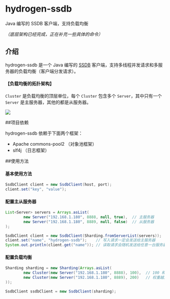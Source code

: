 # hydrogen-ssdb
Java 编写的 SSDB 客户端，支持负载均衡

_（底层架构已经完成，正在补充一些具体的命令）_

## 介绍

hydrogen-ssdb 是一个 Java 编写的 [SSDB](https://github.com/ideawu/ssdb)  客户端，支持多线程并发请求和多服务器的负载均衡（客户端分发请求）。

#### 【负载均衡的拓扑架构】

`Cluster` 是负载均衡的顶层单位，每个 `Cluster` 包含多个 `Server`，其中只有一个 `Server` 是主服务器，其他的都是从服务器。

![](https://cloud.githubusercontent.com/assets/900606/11584478/2c30724c-9a9f-11e5-8fa2-3917230a227b.png)

##项目依赖

hydrogen-ssdb 依赖于下面两个框架：

* Apache commons-pool2 （对象池框架）
* slf4j （日志框架）

##使用方法

#### 基本使用方法

```java
SsdbClient client = new SsdbClient(host, port);
client.set("key", "value");
```

#### 配置主从服务器
```java
List<Server> servers = Arrays.asList(
        new Server("192.168.1.180", 8888, null, true),  // 主服务器
        new Server("192.168.1.180", 8889, null, false)  // 从服务器
);

SsdbClient client = new SsdbClient(Sharding.fromServerList(servers));
client.set("name", "hydrogen-ssdb");    // 写入请求一定会发送给主服务器
System.out.println(client.get("name")); // 读取请求会随机发送给任意一台服务器
```

#### 配置负载均衡

```java
Sharding sharding = new Sharding(Arrays.asList(
        new Cluster(new Server("192.168.1.180", 8888), 100),  // 100 和 200 这两个参数指的是权重，
        new Cluster(new Server("192.168.1.180", 8889), 200)   // 权重越大的 Cluster 所保存的 key 越多。
));

SsdbClient ssdbClient = new SsdbClient(sharding);

```